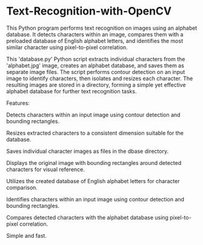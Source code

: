 # Text-Recognition-with-OpenCV
This Python program performs text recognition on images using an alphabet database. It detects characters within an image, compares them with a preloaded database of English alphabet letters, and identifies the most similar character using pixel-to-pixel correlation.

This 'database.py' Python script extracts individual characters from the 'alphabet.jpg' image, creates an alphabet database, and saves them as separate image files. The script performs contour detection on an input image to identify characters, then isolates and resizes each character. The resulting images are stored in a directory, forming a simple yet effective alphabet database for further text recognition tasks.

Features:

Detects characters within an input image using contour detection and bounding rectangles.

Resizes extracted characters to a consistent dimension suitable for the database.

Saves individual character images as files in the dbase directory.

Displays the original image with bounding rectangles around detected characters for visual reference.

Utilizes the created database of English alphabet letters for character comparison.

Identifies characters within an input image using contour detection and bounding rectangles.

Compares detected characters with the alphabet database using pixel-to-pixel correlation.

Simple and fast.
